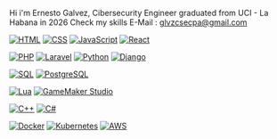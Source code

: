 Hi i'm Ernesto Galvez, Cibersecurity Engineer graduated from UCI - La Habana in 2026
Check my skills
E-Mail : glvzcsecpa@gmail.com


[![HTML](https://skillicons.dev/icons?i=html)](https://developer.mozilla.org/es/docs/Web/HTML)
[![CSS](https://skillicons.dev/icons?i=css)](https://developer.mozilla.org/es/docs/Web/CSS)
[![JavaScript](https://skillicons.dev/icons?i=javascript)](https://developer.mozilla.org/es/docs/Web/JavaScript)
[![React](https://skillicons.dev/icons?i=react)](https://es.reactjs.org/)

[![PHP](https://skillicons.dev/icons?i=php)](https://www.php.net/)
[![Laravel](https://skillicons.dev/icons?i=laravel)](https://laravel.com/)
[![Python](https://skillicons.dev/icons?i=python)](https://www.python.org/)
[![Django](https://skillicons.dev/icons?i=django)](https://www.djangoproject.com/)

[![SQL](https://skillicons.dev/icons?i=sql)](https://en.wikipedia.org/wiki/SQL)
[![PostgreSQL](https://skillicons.dev/icons?i=postgres)](https://www.postgresql.org/)

[![Lua](https://skillicons.dev/icons?i=lua)](https://www.lua.org/)
[![GameMaker Studio](https://skillicons.dev/icons?i=gamemakerstudio)](https://www.game-maker.io/)

[![C++](https://skillicons.dev/icons?i=cpp)](https://isocpp.org/)
[![C#](https://skillicons.dev/icons?i=csharp)](https://learn.microsoft.com/es-es/dotnet/csharp/)

[![Docker](https://skillicons.dev/icons?i=docker)](https://www.docker.com/)
[![Kubernetes](https://skillicons.dev/icons?i=kubernetes)](https://kubernetes.io/es/)
[![AWS](https://skillicons.dev/icons?i=aws)](https://aws.amazon.com/es/)
